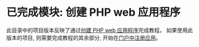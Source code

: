 # <a name="completed-module-create-a-php-web-app"></a>已完成模块: 创建 PHP web 应用程序

此目录中的项目版本反映了通过[创建 PHP web 应用程序](https://docs.microsoft.com/graph/training/php-tutorial?tutorial-step=1)完成教程。 如果使用此版本的项目, 则需要完成教程的其余部分, 开始在[门户中注册应用](https://docs.microsoft.com/graph/training/php-tutorial?tutorial-step=2)。